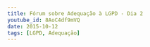 ```yaml
---
title: Fórum sobre Adequação à LGPD - Dia 2
youtube_id: 8AoC4df9mVQ
date: 2015-10-12
tags: [LGPD, Adequação]
---
```


